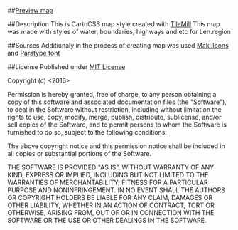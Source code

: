 ##[Preview map](https://raw.githubusercontent.com/MargaretZh/basemap/master/basemap.png)

##Description 
This is CartoCSS map style created with [TileMill](https://github.com/mapbox/tilemill)
This map was made with styles of water, boundaries, highways and etc for Len.region 

##Sources
Additionaly in the process of creating map was used [Maki.Icons](https://www.mapbox.com/maki-icons/)
and [Paratype font](http://www.paratype.ru/public/)

##License
Published under [MIT License](https://opensource.org/licenses/mit-license.php)

Copyright (c) <2016> <MargaretZh>

Permission is hereby granted, free of charge, to any person obtaining a copy of this software and associated documentation files (the "Software"), to deal in the Software without restriction, including without limitation the rights to use, copy, modify, merge, publish, distribute, sublicense, and/or sell copies of the Software, and to permit persons to whom the Software is furnished to do so, subject to the following conditions:

The above copyright notice and this permission notice shall be included in all copies or substantial portions of the Software.

THE SOFTWARE IS PROVIDED "AS IS", WITHOUT WARRANTY OF ANY KIND, EXPRESS OR IMPLIED, INCLUDING BUT NOT LIMITED TO THE WARRANTIES OF MERCHANTABILITY, FITNESS FOR A PARTICULAR PURPOSE AND NONINFRINGEMENT. IN NO EVENT SHALL THE AUTHORS OR COPYRIGHT HOLDERS BE LIABLE FOR ANY CLAIM, DAMAGES OR OTHER LIABILITY, WHETHER IN AN ACTION OF CONTRACT, TORT OR OTHERWISE, ARISING FROM, OUT OF OR IN CONNECTION WITH THE SOFTWARE OR THE USE OR OTHER DEALINGS IN THE SOFTWARE.
